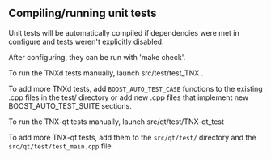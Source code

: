 Compiling/running unit tests
------------------------------------

Unit tests will be automatically compiled if dependencies were met in configure
and tests weren't explicitly disabled.

After configuring, they can be run with 'make check'.

To run the TNXd tests manually, launch src/test/test_TNX .

To add more TNXd tests, add `BOOST_AUTO_TEST_CASE` functions to the existing
.cpp files in the test/ directory or add new .cpp files that
implement new BOOST_AUTO_TEST_SUITE sections.

To run the TNX-qt tests manually, launch src/qt/test/TNX-qt_test

To add more TNX-qt tests, add them to the `src/qt/test/` directory and
the `src/qt/test/test_main.cpp` file.
